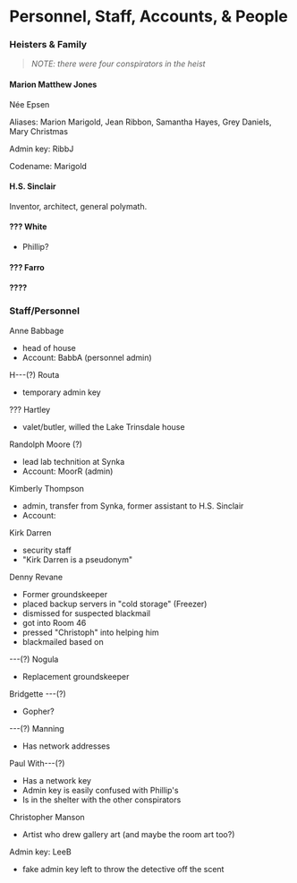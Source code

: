 # Personnel, Staff, Accounts, & People

### Heisters & Family

> _NOTE: there were four conspirators in the heist_

#### Marion Matthew Jones

Née Epsen

Aliases: Marion Marigold, Jean Ribbon, Samantha Hayes, Grey Daniels, Mary Christmas

Admin key: RibbJ

Codename: Marigold

#### H.S. Sinclair

Inventor, architect, general polymath.

#### ??? White
- Phillip?

#### ??? Farro

#### ????

### Staff/Personnel

Anne Babbage
- head of house
- Account: BabbA (personnel admin)

H---(?) Routa
- temporary admin key

??? Hartley
- valet/butler, willed the Lake Trinsdale house

Randolph Moore (?)
- lead lab technition at Synka
- Account: MoorR (admin)

Kimberly Thompson
- admin, transfer from Synka, former assistant to H.S. Sinclair
- Account:

Kirk Darren
- security staff
- "Kirk Darren is a pseudonym"

Denny Revane
- Former groundskeeper
- placed backup servers in "cold storage" (Freezer)
- dismissed for suspected blackmail
- got into Room 46
- pressed "Christoph" into helping him
- blackmailed based on

---(?) Nogula
- Replacement groundskeeper

Bridgette ---(?)
- Gopher?

---(?) Manning
- Has network addresses

Paul With---(?)
- Has a network key
- Admin key is easily confused with Phillip's
- Is in the shelter with the other conspirators

Christopher Manson
- Artist who drew gallery art (and maybe the room art too?)

Admin key: LeeB
- fake admin key left to throw the detective off the scent
